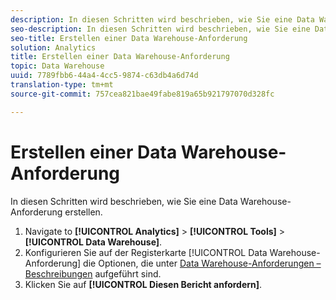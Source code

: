 ```yaml
---
description: In diesen Schritten wird beschrieben, wie Sie eine Data Warehouse-Anforderung erstellen.
seo-description: In diesen Schritten wird beschrieben, wie Sie eine Data Warehouse-Anforderung erstellen.
seo-title: Erstellen einer Data Warehouse-Anforderung
solution: Analytics
title: Erstellen einer Data Warehouse-Anforderung
topic: Data Warehouse
uuid: 7789fbb6-44a4-4cc5-9874-c63db4a6d74d
translation-type: tm+mt
source-git-commit: 757cea821bae49fabe819a65b921797070d328fc

---
```



# Erstellen einer Data Warehouse-Anforderung

In diesen Schritten wird beschrieben, wie Sie eine Data Warehouse-Anforderung erstellen.

1. Navigate to **[!UICONTROL Analytics]** &gt; **[!UICONTROL Tools]** &gt; **[!UICONTROL Data Warehouse]**.
1. Konfigurieren Sie auf der Registerkarte [!UICONTROL Data Warehouse-Anforderung] die Optionen, die unter [Data Warehouse-Anforderungen – Beschreibungen](/help/export/data-warehouse/data-warehouse.md#section_F21C78ED36884C389C852E876AF5CDE8) aufgeführt sind.
1. Klicken Sie auf **[!UICONTROL Diesen Bericht anfordern]**.
